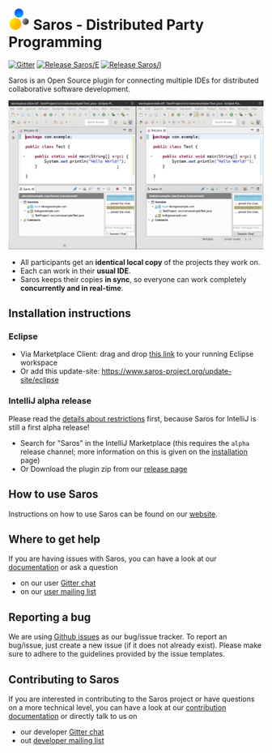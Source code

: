 # <img src="docs/assets/images/logo/saros-logo-100x100.png" alt="drawing" height="42pt"/> Saros - Distributed Party Programming
[![Gitter](https://badges.gitter.im/saros-project/saros.svg)](https://gitter.im/saros-project/saros)
[![Release Saros/E](https://img.shields.io/badge/Saros%2FE-15.0.0-blue?logo=eclipse)](https://github.com/saros-project/saros/releases/tag/saros-eclipse-15.0.0)
[![Release Saros/I](https://img.shields.io/badge/Saros%2FI-0.2.1-blue?logo=intellij-idea)](https://github.com/saros-project/saros/releases/tag/saros-intellij-0.2.1)

Saros is an Open Source plugin for connecting multiple IDEs for distributed collaborative software development.

![saros animation](docs/assets/images/animation/this_is_saros.gif)

* All participants get an **identical local copy** of the projects they work on.
* Each can work in their **usual IDE**.
* Saros keeps their copies **in sync**, so everyone can work completely **concurrently and in real-time**.

## Installation instructions
### Eclipse
- Via Marketplace Client: drag and drop [this link](http://marketplace.eclipse.org/marketplace-client-intro?mpc_install=856887 "Drag to your running Eclipse* workspace. *Requires Eclipse Marketplace Client") to your running Eclipse workspace
- Or add this update-site: https://www.saros-project.org/update-site/eclipse

### IntelliJ alpha release
Please read the [details about restrictions](https://www.saros-project.org/documentation/getting-started.html?tab=intellij#restrictions) first, because Saros for IntelliJ is still a first alpha release!

- Search for "Saros" in the IntelliJ Marketplace (this requires the `alpha` release channel; more information on this is given on the [installation](https://www.saros-project.org/documentation/installation.html?tab=intellij) page)
- Or Download the plugin zip from our [release page](https://github.com/saros-project/saros/releases)

## How to use Saros

Instructions on how to use Saros can be found on our [website](https://www.saros-project.org/documentation/getting-started.html?tab=eclipse).

## Where to get help

If you are having issues with Saros, you can have a look at our [documentation](https://www.saros-project.org/documentation) or ask a question
- on our user [Gitter chat](https://gitter.im/saros-project/saros/user)
- on our [user mailing list](https://groups.google.com/group/saros-user)

## Reporting a bug

We are using [Github issues](https://github.com/saros-project/saros/issues) as our bug/issue tracker.
To report an bug/issue, just create a new issue (if it does not already exist).
Please make sure to adhere to the guidelines provided by the issue templates.

## Contributing to Saros

If you are interested in contributing to the Saros project or have questions on a more technical level, you can have a look at our [contribution documentation](https://www.saros-project.org/contribute) or directly talk to us on
- our developer [Gitter chat](https://gitter.im/saros-project/saros)
- out [developer mailing list](https://groups.google.com/group/saros-devel)
